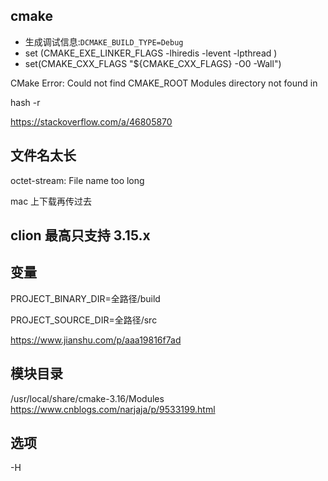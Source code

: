 ## cmake 

- 生成调试信息:`DCMAKE_BUILD_TYPE=Debug`
- set (CMAKE_EXE_LINKER_FLAGS -lhiredis -levent -lpthread )
- set(CMAKE_CXX_FLAGS "${CMAKE_CXX_FLAGS} -O0 -Wall")

CMake Error: Could not find CMAKE_ROOT
Modules directory not found in

hash -r

https://stackoverflow.com/a/46805870

## 文件名太长

octet-stream: File name too long

mac 上下载再传过去

## clion 最高只支持 3.15.x



## 变量

PROJECT_BINARY_DIR=全路径/build

PROJECT_SOURCE_DIR=全路径/src

https://www.jianshu.com/p/aaa19816f7ad

## 模块目录

/usr/local/share/cmake-3.16/Modules
https://www.cnblogs.com/narjaja/p/9533199.html

## 选项

-H

